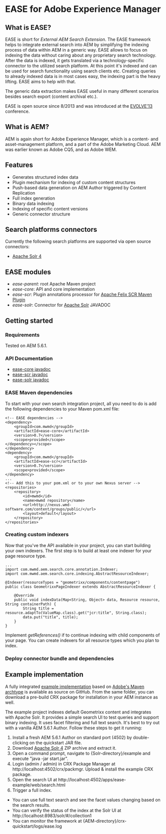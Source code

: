 EASE for Adobe Experience Manager
====


What is EASE?
----------
EASE is short for *External AEM Search Extension*. The EASE framework helps to integrate external search into AEM by simplifying the indexing process of data within AEM in a generic way. EASE allows to focus on indexing the data without
caring about any proprietary search technology. After the data is indexed, it gets translated via a technology-specific connector to the utilized search platform. At this point it's indexed
and can be used for search functionality using search clients etc. Creating queries to already indexed data is in most cases easy, the indexing part is the heavy lifting. EASE aims to help
with that. 

The generic data extraction makes EASE useful in many different scenarios besides search export (content archival etc.).

EASE is open source since 8/2013 and was introduced at the [EVOLVE'13](http://www.evolve13.com/) conference.

What is AEM?
----------
AEM is again short for Adobe Experience Manager, which is a content- and asset-management platform, and a part of the Adobe Marketing Cloud. AEM was earlier known as Adobe CQ5, and as Adobe WEM.

Features
-----------
* Generates structured index data
* Plugin mechanism for indexing of custom content structures
* Push-based data generation on AEM Author triggered by Content Replication
* Full index generation
* Binary data indexing
* Indexing of specific content versions
* Generic connector structure

Search platforms connectors
----------
Currently the following search platforms are supported via open source connectors:
* [Apache Solr 4](http://lucene.apache.org/solr/)

EASE modules
-----------

* *ease-parent*: root Apache Maven project
* *ease-core*: API and core implementation
* *ease-scr*: Plugin annotations processor for [Apache Felix SCR Maven Plugin](http://felix.apache.org/documentation/subprojects/apache-felix-maven-scr-plugin.html)
* *ease-solr*: Connector for [Apache Solr](http://lucene.apache.org/solr/) JAVADOC

Getting started
-----------

### Requirements ###

Tested on AEM 5.6.1.

### API Documentation ###

* [ease-core javadoc](http://nexus.wmd-software.com/api/ease-core/current/)
* [ease-scr javadoc](http://nexus.wmd-software.com/api/ease-scr/current/)
* [ease-solr javadoc](http://nexus.wmd-software.com/api/ease-solr/current/)

### EASE Maven dependencies ###

To start with your own search integration project, all you need to do is add the following dependencies to your Maven pom.xml file:

	<!-- EASE dependencies -->
	<dependency>
		<groupId>com.mwmd</groupId>
		<artifactId>ease-core</artifactId>
		<version>0.7</version>
		<scope>provided</scope>
	</dependency></scope>			
	</dependency>	
	<dependency>
		<groupId>com.mwmd</groupId>
		<artifactId>ease-scr</artifactId>
		<version>0.7</version>
		<scope>provided</scope>			
	</dependency>
	...
	<!-- Add this to your pom.xml or to your own Nexus server -->
	<repositories>
        <repository>
            <id>mwmd</id>
            <name>mwmd repository</name>
            <url>http://nexus.wmd-software.com/content/groups/public/</url>
            <layout>default</layout>
        </repository>
    </repositories>
	
### Creating custom indexers ### 

Now that you've the API available in your project, you can start building your own indexers. The first step is to build at least one indexer for your page resource type. 

	...
	import com.mwmd.aem.search.core.annotation.Indexer;
	import com.mwmd.aem.search.core.indexing.AbstractResourceIndexer;

	@Indexer(resourceTypes = "geometrixx/components/contentpage")
	public class GeometrixxPageIndexer extends AbstractResourceIndexer {

		@Override
		public void indexData(Map<String, Object> data, Resource resource, String containerPath) {
			String title = resource.adaptTo(ValueMap.class).get("jcr:title", String.class);
			data.put("title", title);
		}
	}
	
Implement *getReferences()* if to continue indexing with child components of your page. You can create indexers for all resource types which you plan to index.
	
### Deploy connector bundle and dependencies ###




Example implementation
-----------

A fully integrated [example implementation](https://github.com/mwmd/ease/tree/master/example) based on [Adobe's Maven archtype](http://dev.day.com/docs/en/cq/current/core/how_to/how_to_use_the_vlttool/vlt-mavenplugin.html#multimodule-content-package-archetype)
is available as source on GitHub. From the same folder, you can download a pre-build CRX package for installation in your AEM instance as well.

The example project indexes default Geometrixx content and integrates with Apache Solr. It provides a simple search UI to test queries and support binary indexing. It uses facet filtering and full text search.
It's best to try out with a vanilla AEM 5.6.1 Author. Follow these steps to get it running:

1. Install a fresh AEM 5.6.1 Author on standard port (4502) by double-clicking on the quickstart JAR file.
1. Download [Apache Solr 4](http://lucene.apache.org/solr/) ZIP archive and extract it.
1. Open a command prompt, navigate to \{Solr-directory\}/example and execute "java -jar start.jar".
1. Login (admin / admin) in CRX Package Manager at http://localhost:4502/crx/packmgr. Upload & install the example CRX package.
1. Open the search UI at http://localhost:4502/apps/ease-example/web/search.html
1. Trigger a full index.

* You can use full text search and see the facet values changing based on the search results.
* You can verify the status of the index at the Solr UI at http://localhost:8983/solr/#/collection1
* You can monitor the framework at \{AEM-directory\}/crx-quickstart/logs/ease.log





